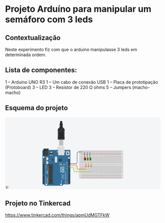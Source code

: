 # Projeto Arduíno para manipular um semáforo com 3 leds

## Contextualização

Neste experimento fiz com que o arduino manipulasse 3 leds em determinada ordem.

## Lista de componentes:

1 – Arduíno UNO R3
1 – Um cabo de conexão USB
1 – Placa de prototipação (Protoboard)
3 – LED
3 – Resistor de 220 Ω ohms
5 – Jumpers (macho-macho)

## Esquema do projeto

![Esquema do projeto](esquema_projeto.png)

## Projeto no Tinkercad

https://www.tinkercad.com/things/apmUdMGTFkW
